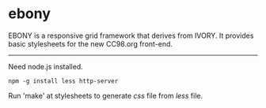 ebony
=====

EBONY is a responsive grid framework that derives from IVORY.
It provides basic stylesheets for the new CC98.org front-end.

----

Need node.js installed.

	npm -g install less http-server

Run 'make' at stylesheets to generate *css* file from *less* file.

